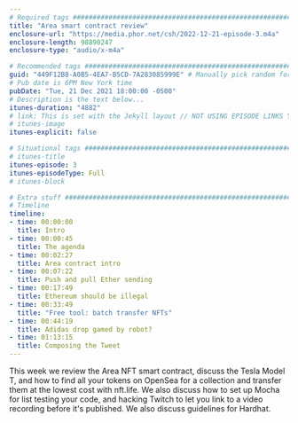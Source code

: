 ```yaml
---
# Required tags ################################################################
title: "Area smart contract review"
enclosure-url: "https://media.phor.net/csh/2022-12-21-episode-3.m4a"
enclosure-length: 98890247
enclosure-type: "audio/x-m4a"

# Recommended tags #############################################################
guid: "449F12B8-A0B5-4EA7-B5CD-7A283085999E" # Manually pick random for each episode
# Pub date is 6PM New York time
pubDate: "Tue, 21 Dec 2021 18:00:00 -0500"
# Description is the text below...
itunes-duration: "4882"
# link: This is set with the Jekyll layout // NOT USING EPISODE LINKS YET, KISS
# itunes-image
itunes-explicit: false

# Situational tags #############################################################
# itunes-title
itunes-episode: 3
itunes-episodeType: Full
# itunes-block

# Extra stuff ##################################################################
# Timeline
timeline:
- time: 00:00:00
  title: Intro
- time: 00:00:45
  title: The agenda
- time: 00:02:27
  title: Area contract intro
- time: 00:07:22
  title: Push and pull Ether sending
- time: 00:17:49
  title: Ethereum should be illegal
- time: 00:33:49
  title: "Free tool: batch transfer NFTs"
- time: 00:44:19
  title: Adidas drop gamed by robot?
- time: 01:13:15
  title: Composing the Tweet
---
```


This week we review the Area NFT smart contract, discuss the Tesla Model T, and how to find all your tokens on OpenSea for a collection and transfer them at the lowest cost with nft.life. We also discuss how to set up Mocha for list testing your code, and hacking Twitch to let you link to a video recording before it's published. We also discuss guidelines for Hardhat.